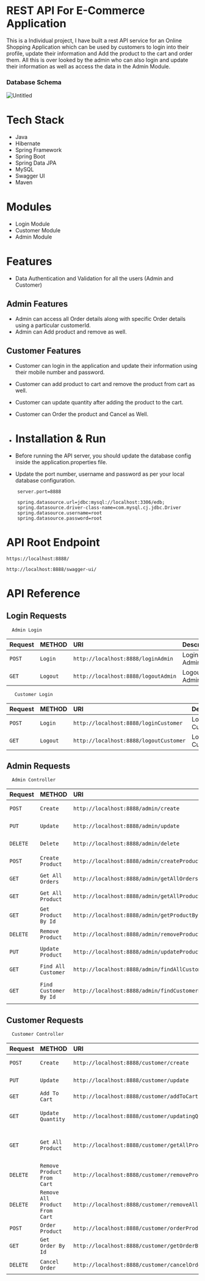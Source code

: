 # REST API For E-Commerce Application
This is a Individual project, I have built a rest API service for an Online Shopping Application which can be used by customers to login into their profile, update their information and Add the product to the cart and order them. All this is over looked by the admin who can also login and update their information as well as access the data in the Admin Module. 

### Database Schema

![Untitled](https://user-images.githubusercontent.com/54835356/205990063-0019a1a9-434c-4b1a-8e43-bbfd83f3aa8c.png)

# Tech Stack
- Java
- Hibernate
- Spring Framework
- Spring Boot
- Spring Data JPA
- MySQL
- Swagger UI
- Maven

# Modules

- Login Module
- Customer Module
- Admin Module

# Features

- Data Authentication and Validation for all the users (Admin and Customer)

## Admin Features
- Admin can access all Order details along with specific Order details using a particular customerId.
- Admin can Add product and remove as well.


## Customer Features
- Customer can login in the application and update their information using their mobile number and password.
- Customer can add product to cart and remove the product from cart as well.
- Customer can update quantity after adding the product to the cart.
- Customer can Order the product and Cancel as Well.



- # Installation & Run
 - Before running the API server, you should update the database config inside the application.properties file.
- Update the port number, username and password as per your local database configuration.

```
    server.port=8888

    spring.datasource.url=jdbc:mysql://localhost:3306/edb;
    spring.datasource.driver-class-name=com.mysql.cj.jdbc.Driver
    spring.datasource.username=root
    spring.datasource.password=root
```

# API Root Endpoint
```
https://localhost:8888/
```
```
http://localhost:8888/swagger-ui/
```
# API Reference


## Login Requests

```http
  Admin Login
```
| Request | METHOD     |  URI | Description                |
| :-------- | :------- | :----- | :------------------------- |
| `POST` | `Login` | `http://localhost:8888/loginAdmin` | Login Admin |
| `GET` | `Logout` | `http://localhost:8888/logoutAdmin` | Logout Admin |

```http
   Customer Login
```
| Request | METHOD     |  URI | Description                |
| :-------- | :------- | :----- | :------------------------- |
| `POST` | `Login` | `http://localhost:8888/loginCustomer` | Login Customer |
| `GET` | `Logout` | `http://localhost:8888/logoutCustomer` | Logout Customer |


## Admin Requests

```http
  Admin Controller
```

| Request | METHOD     |  URI | Description                |
| :-------- | :------- | :----- | :------------------------- |
| `POST` | `Create` | `http://localhost:8888/admin/create` | Create Admin |
| `PUT` | `Update` | `http://localhost:8888/admin/update` | Update Admin |
| `DELETE` | `Delete` | `http://localhost:8888/admin/delete` | Delete Admin |
| `POST` | `Create Product` | `http://localhost:8888/admin/createProduct` | Create Product |
| `GET` | `Get All Orders` | `http://localhost:8888/admin/getAllOrders` | Get All Orders |
| `GET` | `Get All Product` | `http://localhost:8888/admin/getAllProduct` | Get All Product |
| `GET` | `Get Product By Id` | `http://localhost:8888/admin/getProductById` | Get Product By Id |
| `DELETE` | `Remove Product` | `http://localhost:8888/admin/removeProduct` | Remove Product |
| `PUT` | `Update Product` | `http://localhost:8888/admin/updateProduct` | Update Product |
| `GET` | `Find All Customer` | `http://localhost:8888/admin/findAllCustomer` | Find All Customer |
| `GET` | `Find Customer By Id` | `http://localhost:8888/admin/findCustomerById` | Find Customer By Id |

## Customer Requests

```http
  Customer Controller
```


| Request | METHOD     |  URI | Description                |
| :-------- | :------- | :----- | :------------------------- |
| `POST` | `Create` | `http://localhost:8888/customer/create` | Create Customer |
| `PUT` | `Update` | `http://localhost:8888/customer/update` | Update Customer |
| `GET` | `Add To Cart` | `http://localhost:8888/customer/addToCart` | Add To Cart |
| `GET` | `Update Quantity` | `http://localhost:8888/customer/updatingQuantity` | Update Quantity Of Product |
| `GET` | `Get All Product` | `http://localhost:8888/customer/getAllProductAddedInCart` | Get All Product Added In Cart |
| `DELETE` | `Remove Product From Cart` | `http://localhost:8888/customer/removeProductFromCart` | Remove Product From Cart |
| `DELETE` | `Remove All Product From Cart` | `http://localhost:8888/customer/removeAllProductfromCart` | Remove All Product From Cart |
| `POST` | `Order Product` | `http://localhost:8888/customer/orderProduct` | Order |
| `GET` | `Get Order By Id` | `http://localhost:8888/customer/getOrderById` | Get Order By Id |
| `DELETE` | `Cancel Order` | `http://localhost:8888/customer/cancelOrder` | Cancel Order |







